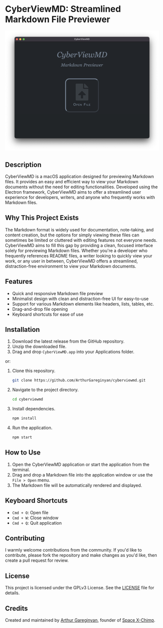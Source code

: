 # CyberViewMD: Streamlined Markdown File Previewer

![Screenshot](https://github.com/ArthurGareginyan/cyberviewmd/blob/main/screenshot.png)

## Description

CyberViewMD is a macOS application designed for previewing Markdown files. It provides an easy and efficient way to view your Markdown documents without the need for editing functionalities. Developed using the Electron framework, CyberViewMD aims to offer a streamlined user experience for developers, writers, and anyone who frequently works with Markdown files.

## Why This Project Exists

The Markdown format is widely used for documentation, note-taking, and content creation, but the options for simply viewing these files can sometimes be limited or cluttered with editing features not everyone needs. CyberViewMD aims to fill this gap by providing a clean, focused interface solely for previewing Markdown files. Whether you're a developer who frequently references README files, a writer looking to quickly view your work, or any user in between, CyberViewMD offers a streamlined, distraction-free environment to view your Markdown documents.

## Features

- Quick and responsive Markdown file preview
- Minimalist design with clean and distraction-free UI for easy-to-use
- Support for various Markdown elements like headers, lists, tables, etc.
- Drag-and-drop file opening
- Keyboard shortcuts for ease of use

## Installation

1. Download the latest release from the GitHub repository.
2. Unzip the downloaded file.
3. Drag and drop `CyberViewMD.app` into your Applications folder.

or:

1. Clone this repository.
   ```bash
   git clone https://github.com/ArthurGareginyan/cyberviewmd.git
   ```
2. Navigate to the project directory.
   ```bash
   cd cyberviewmd
   ```
3. Install dependencies.
   ```bash
   npm install
   ```
4. Run the application.
   ```bash
   npm start
   ```

## How to Use

1. Open the CyberViewMD application or start the application from the terminal.
2. Drag and drop a Markdown file into the application window or use the `File > Open` menu.
3. The Markdown file will be automatically rendered and displayed.

## Keyboard Shortcuts

- `Cmd + O`: Open file
- `Cmd + W`: Close window
- `Cmd + Q`: Quit application

## Contributing

I warmly welcome contributions from the community. If you'd like to contribute, please fork the repository and make changes as you'd like, then create a pull request for review.

## License

This project is licensed under the GPLv3 License. See the [LICENSE](LICENSE) file for details.

## Credits

Created and maintained by [Arthur Gareginyan](https://www.mycyberuniverse.com), founder of [Space X-Chimp](https://www.spacexchimp.com).
